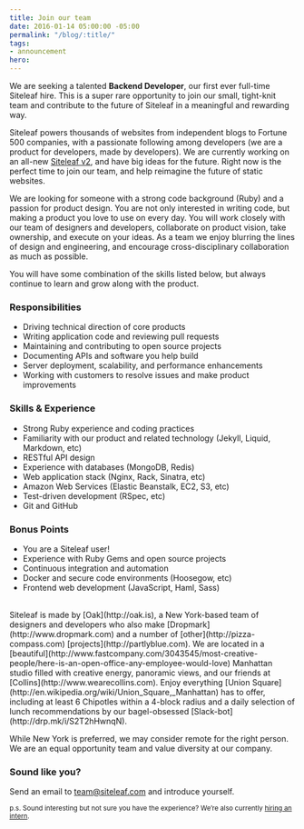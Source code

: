 ```yaml
---
title: Join our team
date: 2016-01-14 05:00:00 -05:00
permalink: "/blog/:title/"
tags:
- announcement
hero: 
---
```


We are seeking a talented **Backend Developer**, our first ever full-time Siteleaf hire. This is a super rare opportunity to join our small, tight-knit team and contribute to the future of Siteleaf in a meaningful and rewarding way.

Siteleaf powers thousands of websites from independent blogs to Fortune 500 companies, with a passionate following among developers (we are a product for developers, made by developers). We are currently working on an all-new [Siteleaf v2](http://v2.siteleaf.com), and have big ideas for the future. Right now is the perfect time to join our team, and help reimagine the future of static websites.



We are looking for someone with a strong code background (Ruby) and a passion for product design. You are not only interested in writing code, but making a product you love to use on every day. You will work closely with our team of designers and developers, collaborate on product vision, take ownership, and execute on your ideas. As a team we enjoy blurring the lines of design and engineering, and encourage cross-disciplinary collaboration as much as possible.

You will have some combination of the skills listed below, but always continue to learn and grow along with the product.

### Responsibilities

- Driving technical direction of core products
- Writing application code and reviewing pull requests
- Maintaining and contributing to open source projects
- Documenting APIs and software you help build
- Server deployment, scalability, and performance enhancements
- Working with customers to resolve issues and make product improvements

### Skills & Experience

- Strong Ruby experience and coding practices
- Familiarity with our product and related technology (Jekyll, Liquid, Markdown, etc)
- RESTful API design
- Experience with databases (MongoDB, Redis)
- Web application stack (Nginx, Rack, Sinatra, etc)
- Amazon Web Services (Elastic Beanstalk, EC2, S3, etc)
- Test-driven development (RSpec, etc)
- Git and GitHub

### Bonus Points

- You are a Siteleaf user!
- Experience with Ruby Gems and open source projects
- Continuous integration and automation
- Docker and secure code environments (Hoosegow, etc)
- Frontend web development (JavaScript, Haml, Sass)

<br/>
Siteleaf is made by [Oak](http://oak.is), a New York-based team of designers and developers who also make [Dropmark](http://www.dropmark.com) and a number of [other](http://pizza-compass.com) [projects](http://partlyblue.com). We are located in a [beautiful](http://www.fastcompany.com/3043545/most-creative-people/here-is-an-open-office-any-employee-would-love) Manhattan studio filled with creative energy, panoramic views, and our friends at [Collins](http://www.wearecollins.com). Enjoy everything [Union Square](http://en.wikipedia.org/wiki/Union_Square,_Manhattan) has to offer, including at least 6 Chipotles within a 4-block radius and a daily selection of lunch recommendations by our bagel-obsessed [Slack-bot](http://drp.mk/i/S2T2hHwnqN). 

While New York is preferred, we may consider remote for the right person. We are an equal opportunity team and value diversity at our company. 

### Sound like you? 

Send an email to [team@siteleaf.com](mailto:team@siteleaf.com?subject=Backend%20Developer) and introduce yourself. 

<small>p.s. Sound interesting but not sure you have the experience? We’re also currently [hiring an intern](http://oak.is/intern).</small>